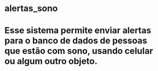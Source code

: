 # alertas_sono
# Esse sistema permite enviar alertas para o banco de dados de pessoas que estão com sono, usando celular ou algum outro objeto.
